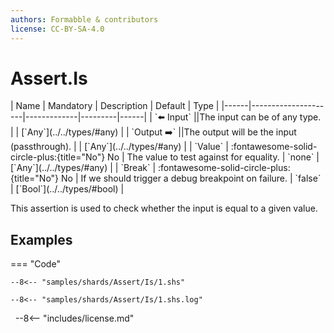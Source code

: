 ```yaml
---
authors: Formabble & contributors
license: CC-BY-SA-4.0
---
```



# Assert.Is

<div class="sh-parameters" markdown="1">
| Name | Mandatory | Description | Default | Type |
|------|---------------------|-------------|---------|------|
| `⬅️ Input` ||The input can be of any type. | | [`Any`](../../types/#any) |
| `Output ➡️` ||The output will be the input (passthrough). | | [`Any`](../../types/#any) |
| `Value` | :fontawesome-solid-circle-plus:{title="No"} No  | The value to test against for equality. | `none` | [`Any`](../../types/#any) |
| `Break` | :fontawesome-solid-circle-plus:{title="No"} No  | If we should trigger a debug breakpoint on failure. | `false` | [`Bool`](../../types/#bool) |

</div>

This assertion is used to check whether the input is equal to a given value.

## Examples

=== "Code"

  ```x86asm linenums="1"
  --8<-- "samples/shards/Assert/Is/1.shs"
  ```

  ```
  --8<-- "samples/shards/Assert/Is/1.shs.log"
  ```
&nbsp;
--8<-- "includes/license.md"

